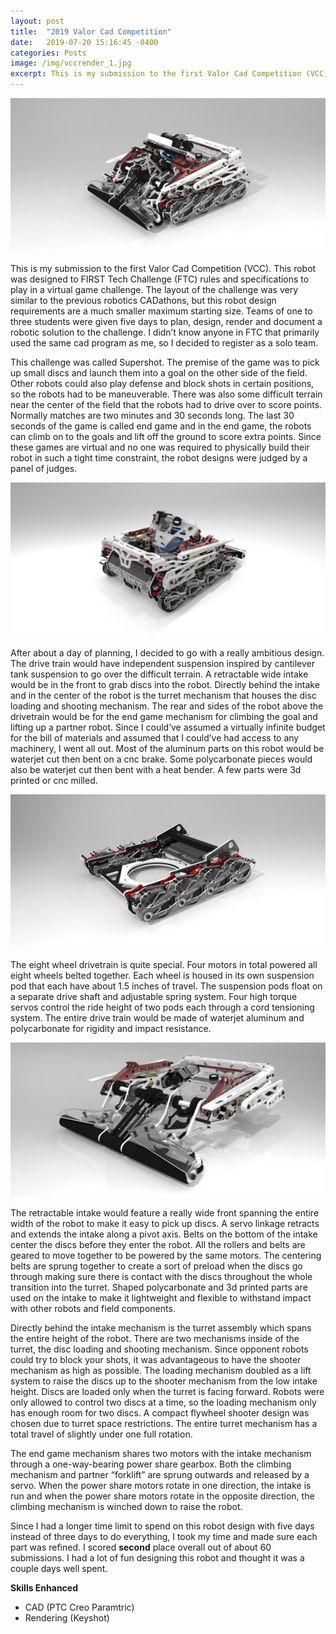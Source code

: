 ```yaml
---
layout: post
title:  "2019 Valor Cad Competition"
date:   2019-07-20 15:16:45 -0400
categories: Posts
image: /img/vccrender_1.jpg
excerpt: This is my submission to the first Valor Cad Competition (VCC). This robot was designed to FIRST Tech Challenge (FTC) rules and specifications to play in a virtual game challenge. The layout of the challenge was very similar to the previous robotics CADathons, but this robot...
---
```

![Cover Image](/img/vccrender_1.jpg)

This is my submission to the first Valor Cad Competition (VCC). This robot was designed to FIRST Tech Challenge (FTC) rules and specifications to play in a virtual game challenge. The layout of the challenge was very similar to the previous robotics CADathons, but this robot design requirements are a much smaller maximum starting size. Teams of one to three students were given five days to plan, design, render and document a robotic solution to the challenge. I didn’t know anyone in FTC that primarily used the same cad program  as me, so I decided to register as a solo team. 

This challenge was called Supershot. The premise of the game was to pick up small discs and launch them into a goal on the other side of the field. Other robots could also play defense and block shots in certain positions, so the robots had to be maneuverable. There was also some difficult terrain near the center of the field that the robots had to drive over to score points. Normally matches are two minutes and 30 seconds long. The last 30 seconds of the game is called end game and in the end game, the robots can climb on to the goals and lift off the ground to score extra points. Since these games are virtual and no one was required to physically build their robot in such a tight time constraint, the robot designs were judged by a panel of judges.

![Rear Robot Render](/img/vccrender_2.jpg)

After about a day of planning, I decided to go with a really ambitious design. The drive train would have independent suspension inspired by cantilever tank suspension to go over the difficult terrain. A retractable wide intake would be in the front to grab discs into the robot. Directly behind the intake and in the center of the robot is the turret mechanism that houses the disc loading and shooting mechanism. The rear and sides of the robot above the drivetrain  would be for the end game mechanism for climbing the goal and lifting up a partner robot. Since I could’ve assumed a virtually infinite budget for the bill of materials and assumed that I could’ve had access to any machinery, I went all out. Most of the aluminum parts on this robot would be waterjet cut then bent on a cnc brake. Some polycarbonate pieces would also be waterjet cut then bent with a heat bender. A few parts were 3d printed or cnc milled. 

![Drive Train Render](/img/vccrender_drive.jpg)

The eight wheel drivetrain is quite special. Four motors in total powered all eight wheels belted together. Each wheel is housed in its own suspension pod that each have about 1.5 inches of travel. The suspension pods float on a separate drive shaft and adjustable spring system. Four high torque servos control the ride height of two pods each through a cord tensioning system. The entire drive train would be made of waterjet aluminum and polycarbonate for rigidity and impact resistance. 

![Upper Frame Mechanism Render](/img/vccrender_upper.jpg)

The retractable intake would feature a really wide front spanning the entire width of the robot to make it easy to pick up discs. A servo linkage retracts and extends the intake along a pivot axis. Belts on the bottom of the intake center the discs before they enter the robot. All the rollers and belts are geared to move together to be powered by the same motors. The centering belts are sprung together to create a sort of preload when the discs go through making sure there is contact with the discs throughout the whole transition into the turret. Shaped polycarbonate and 3d printed parts are used on the intake to make it lightweight and flexible to withstand impact with other robots and field components.

Directly behind the intake mechanism is the turret assembly which spans the entire height of the robot. There are two mechanisms inside of the turret, the disc loading and shooting mechanism. Since opponent robots could try to block your shots, it was advantageous to have the shooter mechanism as high as possible. The loading mechanism doubled as a lift system to raise the discs up to the shooter mechanism from the low intake height. Discs are loaded only when the turret is facing forward. Robots were only allowed to control two discs at a time, so the loading mechanism only has enough room for two discs. A compact flywheel shooter design was chosen due to turret space restrictions. The entire turret mechanism has a total travel of slightly under one full rotation.

The end game mechanism shares two motors with the intake mechanism through a one-way-bearing power share gearbox. Both the climbing mechanism and partner “forklift” are sprung outwards and released by a servo. When the power share motors rotate in one direction, the intake is run and when the power share motors rotate in the opposite direction, the climbing mechanism is winched down to raise the robot.

Since I had a longer time limit to spend on this robot design with five days instead of three days to do everything, I took my time and made sure each part was refined. I scored **second** place overall out of about 60 submissions. I had a lot of fun designing this robot and thought it was a couple days well spent.

**Skills Enhanced**
- CAD (PTC Creo Paramtric)
- Rendering (Keyshot)